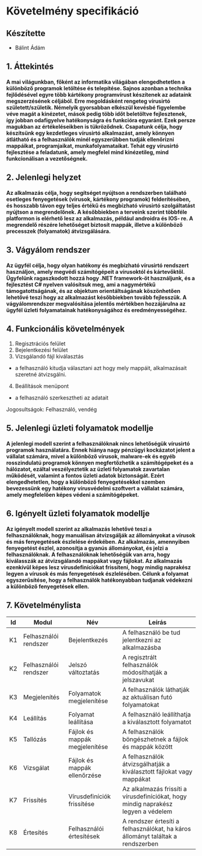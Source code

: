 # Követelmény specifikáció

## Készítette

- Bálint Ádám

## 1. Áttekintés

#### A mai világunkban, főként az informatika világában elengedhetetlen a különböző programok letöltése és telepítése. Sajnos azonban a technika fejlődésével egyre több kártékony programvírust készítenek az adataink megszerzésének céljából. Erre megoldásként rengeteg vírusirtó született/születik. Némelyik gyorsabban elkészül kevésbé figyelembe véve magát a kinézetet, mások pedig több időt beletöltve fejlesztenek, így jobban odafigyelve hatékonyságra és funkcióra egyaránt. Ezek persze magukban az értékeléseikben is tükröződnek. Csapatunk célja, hogy készítsünk egy kezdetleges vírusirtó alkalmazást, amely könnyen átlátható és a felhasználók minél egyszerűbben tudják ellenőrizni mappáikat, programjaikat, munkafolyamataikat. Tehát egy vírusirtó fejlesztése a feladatunk, amely megfelel mind kinézetileg, mind funkcionálisan a vezetőségnek.

## 2. Jelenlegi helyzet

#### Az alkalmazás célja, hogy segítséget nyújtson a rendszerben található esetleges fenyegetések (vírusok, kártékony programok) felderítésében, és hosszabb távon egy teljes értékű és megbízható vírusirtó szolgáltatást nyújtson a megrendelőnek. A későbbiekben a terveink szerint többféle platformon is elérhető lesz az alkalmazás, például androidra és IOS- re. A megrendelő részére lehetőséget biztosít mappák, illetve a különböző precesszek (folyamatok) átvizsgálására.

## 3. Vágyálom rendszer

#### Az ügyfél célja, hogy olyan hatékony és megbízható vírusirtó rendszert használjon, amely megvédi számítógépeit a vírusoktól és kártevőktől. Ügyfelünk ragaszkodott hozzá hogy .NET framework-öt használjunk, és a fejlesztést C# nyelven valósítsuk meg, ami a nagymértékű támogatottságának, és az objektum orientáltságának köszönhetően lehetővé teszi hogy az alkalmazást későbbiekben tovább fejlesszük. A vágyálomrendszer megvalósítása jelentős mértékben hozzájárulna az ügyfél üzleti folyamatainak hatékonyságához és eredményességéhez.

## 4. Funkcionális követelmények

1. Regisztrációs felület
2. Bejelentkezési felület
3. Vizsgálandó fájl kiválasztás
 - a felhasználó kitudja választani azt hogy mely mappáit, alkalmazásait szeretné átvizsgálni.
4. Beállítások menüpont
 - a felhasználó szerkesztheti az adatait

Jogosultságok: Felhasználó, vendég

## 5. Jelenlegi üzleti folyamatok modellje

#### A jelenlegi modell szerint a felhasználóknak nincs lehetőségük vírusirtó programok használatára. Ennek hiánya nagy pénzügyi kockázatot jelent a vállalat számára, mivel a különböző vírusok, malware-ek és egyéb rosszindulatú programok könnyen megfertőzhetik a számítógépeket és a hálózatot, ezáltal veszélyeztetik az üzleti folyamatok zavartalan működését, valamint a fontos üzleti adatok biztonságát. Ezért elengedhetetlen, hogy a különböző fenyegetésekkel szemben bevezessünk egy hatékony vírusvédelmi szoftvert a vállalat számára, amely megfelelően képes védeni a számítógépeket.

## 6. Igényelt üzleti folyamatok modellje

#### Az igényelt modell szerint az alkalmazás lehetővé teszi a felhasználóknak, hogy manuálisan átvizsgálják az állományokat a vírusok és más fenyegetések észlelése érdekében. Az alkalmazás, amennyiben fenyegetést észlel, azonosítja a gyanús állományokat, és jelzi a felhasználóknak. A felhasználóknak lehetőségük van arra, hogy kiválasszák az átvizsgálandó mappákat vagy fájlokat. Az alkalmazás ezenkívül képes lesz vírusdefiníciókat frissíteni, hogy mindig naprakész legyen a vírusok és más fenyegetések észlelésében. Célunk a folyamat egyszerűsítése, hogy a felhasználók hatékonyabban tudjanak védekezni a különböző fenyegetések ellen.

## 7. Követelménylista

| Id | Modul | Név | Leírás |
| :---: | --- | --- | --- |
| K1 | Felhasználói rendszer | Bejelentkezés | A felhasználó be tud jelentkezni az alkalmazásba |
| K2 | Felhasználói rendszer | Jelszó változtatás | A regisztrált felhasználók módosíthatják a jelszavukat |
| K3 | Megjelenítés | Folyamatok megjelenítése | A felhasználók láthatják az aktuálisan futó folyamatokat |
| K4 | Leállítás | Folyamat leállítása | A felhasználó leállíthatja a kiválasztott folyamatot |
| K5 | Tallózás | Fájlok és mappák megjelenítése | A felhasználók böngészhetnek a fájlok és mappák között |
| K6 | Vizsgálat | Fájlok és mappák ellenőrzése | A felhasználók átvizsgálhatják a kiválasztott fájlokat vagy mappákat |
| K7 | Frissítés | Vírusdefiníciók frissítése | Az alkalmazás frissíti a vírusdefiníciókat, hogy mindig naprakész legyen a védelem |
| K8 | Értesítés | Felhasználói értesítések | A rendszer értesíti a felhasználókat, ha káros állományt találtak a rendszerben |

